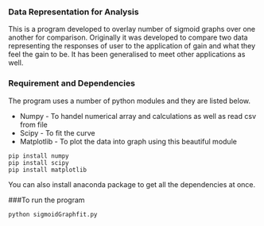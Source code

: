 ### Data Representation for Analysis
 This is a program developed to overlay number of sigmoid graphs over one another for comparison.
Originally it was developed to compare two data representing the responses of user to the application of gain and what they feel the gain to be.
It has been generalised to meet other applications as well.

### Requirement and Dependencies
The program uses a number of python modules and they are listed below.
* Numpy - To handel numerical array and calculations as well as read csv from file
* Scipy - To fit the curve
* Matplotlib - To plot the data into graph using this beautiful module

```
pip install numpy
pip install scipy
pip install matplotlib
```

You can also install anaconda package to get all the dependencies at once.

###To run the program 

```
python sigmoidGraphfit.py
```
